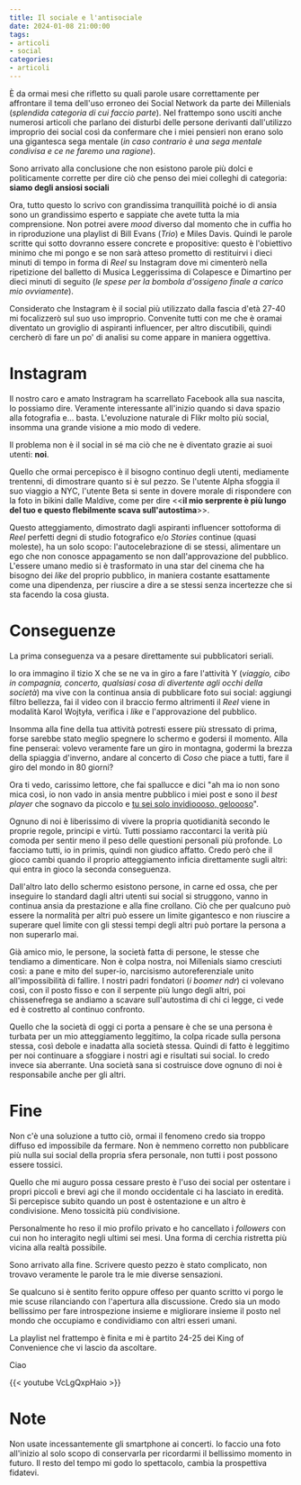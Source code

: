 ```yaml
---
title: Il sociale e l'antisociale
date: 2024-01-08 21:00:00
tags:
- articoli
- social
categories:
- articoli
---
```


È da ormai mesi che rifletto su quali parole usare correttamente per affrontare il tema dell'uso erroneo dei Social Network da parte dei Millenials (_splendida categoria di cui faccio parte_). Nel frattempo sono usciti anche numerosi articoli che parlano dei disturbi delle persone derivanti dall'utilizzo improprio dei social così da confermare che i miei pensieri non erano solo una gigantesca sega mentale (_in caso contrario è una sega mentale condivisa e ce ne faremo una ragione_).

Sono arrivato alla conclusione che non esistono parole più dolci e politicamente corrette per dire ciò che penso dei miei colleghi di categoria: **siamo degli ansiosi sociali**

Ora, tutto questo lo scrivo con grandissima tranquillità poiché io di ansia sono un grandissimo esperto e sappiate che avete tutta la mia comprensione. 
Non potrei avere _mood_ diverso dal momento che in cuffia ho in riproduzione una playlist di Bill Evans (_Trio_) e Miles Davis. Quindi le parole scritte qui sotto dovranno essere concrete e propositive: questo è l'obiettivo minimo che mi pongo e se non sarà atteso prometto di restituirvi i dieci minuti di tempo in forma di _Reel_ su Instagram dove mi cimenterò nella ripetizione del balletto di Musica Leggerissima di Colapesce e Dimartino per dieci minuti di seguito (_le spese per la bombola d'ossigeno finale a carico mio ovviamente_).

Considerato che Instagram è il social più utilizzato dalla fascia d'età 27-40 mi focalizzerò sul suo uso improprio.
Convenite tutti con me che è oramai diventato un groviglio di aspiranti influencer, per altro discutibili, quindi cercherò di fare un po' di analisi su come appare in maniera oggettiva.

# Instagram

Il nostro caro e amato Instragram ha scarrellato Facebook alla sua nascita, lo possiamo dire. Veramente interessante all'inizio quando si dava spazio alla fotografia e... basta. L'evoluzione naturale di Flikr molto più social, insomma una grande visione a mio modo di vedere. 

Il problema non è il social in sé ma ciò che ne è diventato grazie ai suoi utenti: **noi**.

Quello che ormai percepisco è il bisogno continuo degli utenti, mediamente trentenni, di dimostrare quanto si è sul pezzo. Se l'utente Alpha sfoggia il suo viaggio a NYC, l'utente Beta si sente in dovere morale di rispondere con la foto in bikini dalle Maldive, come per dire <<**il mio serprente è più lungo del tuo e questo flebilmente scava sull'autostima**>>. 

Questo atteggiamento, dimostrato dagli aspiranti influencer sottoforma di _Reel_ perfetti degni di studio fotografico e/o _Stories_ continue (quasi moleste), ha un solo scopo: l'autocelebrazione di se stessi, alimentare un ego che non conosce appagamento se non dall'approvazione del pubblico. 
L'essere umano medio si è trasformato in una star del cinema che ha bisogno dei _like_ del proprio pubblico, in maniera costante esattamente come una dipendenza, per riuscire a dire a se stessi senza incertezze che si sta facendo la cosa giusta.

# Conseguenze

La prima conseguenza va a pesare direttamente sui pubblicatori seriali. 

Io ora immagino il tizio X che se ne va in giro a fare l'attività Y (_viaggio, cibo in compagnia, concerto, qualsiasi cosa di divertente agli occhi della società_) ma vive con la continua ansia di pubblicare foto sui social: aggiungi filtro bellezza, fai il video con il braccio fermo altrimenti il _Reel_ viene in modalità Karol Wojtyła, verifica i _like_ e l'approvazione del pubblico. 

Insomma alla fine della tua attività potresti essere più stressato di prima, forse sarebbe stato meglio spegnere lo schermo e godersi il momento. Alla fine penserai: volevo veramente fare un giro in montagna, godermi la brezza della spiaggia d'inverno, andare al concerto di _Coso_ che piace a tutti, fare il giro del mondo in 80 giorni?

Ora ti vedo, carissimo lettore, che fai spallucce e dici "ah ma io non sono mica così, io non vado in ansia mentre pubblico i miei post e sono il _best player_ che sognavo da piccolo e [tu sei solo invidioooso, geloooso](https://youtube.com/clip/UgkxEvHInpEUhwumpuUiOF_-iTUgdkDGgyow?si=iu35EAeUGvGbBpoO)". 

Ognuno di noi è liberissimo di vivere la propria quotidianità secondo le proprie regole, principi e virtù. Tutti possiamo raccontarci la verità più comoda per sentir meno il peso delle questioni personali più profonde. Lo facciamo tutti, io in primis, quindi non giudico affatto. Credo però che il gioco cambi quando il proprio atteggiamento inficia direttamente sugli altri: qui entra in gioco la seconda conseguenza. 

Dall'altro lato dello schermo esistono persone, in carne ed ossa, che per inseguire lo standard dagli altri utenti sui social si struggono, vanno in continua ansia da prestazione e alla fine crollano. Ciò che per qualcuno può essere la normalità per altri può essere un limite gigantesco e non riuscire a superare quel limite con gli stessi tempi degli altri può portare la persona a non superarlo mai.

Già amico mio, le persone, la società fatta di persone, le stesse che tendiamo a dimenticare. Non è colpa nostra, noi Millenials siamo cresciuti così: a pane e mito del super-io, narcisismo autoreferenziale unito all'impossibilità di fallire. I nostri padri fondatori (_i boomer ndr_) ci volevano così, con il posto fisso e con il serpente più lungo degli altri, poi chissenefrega se andiamo a scavare sull'autostima di chi ci legge, ci vede ed è costretto al continuo confronto. 

Quello che la società di oggi ci porta a pensare è che se una persona è turbata per un mio atteggiamento leggitimo, la colpa ricade sulla persona stessa, così debole e inadatta alla società stessa. Quindi di fatto è leggitimo per noi continuare a sfoggiare i nostri agi e risultati sui social. Io credo invece sia aberrante. Una società sana si costruisce dove ognuno di noi è responsabile anche per gli altri.

# Fine

Non c'è una soluzione a tutto ciò, ormai il fenomeno credo sia troppo diffuso ed impossibile da fermare.
Non è nemmeno corretto non pubblicare più nulla sui social della propria sfera personale, non tutti i post possono essere tossici. 

Quello che mi auguro possa cessare presto è l'uso dei social per ostentare i propri piccoli e brevi agi che il mondo occidentale ci ha lasciato in eredità.
Si percepisce subito quando un post è ostentazione e un altro è condivisione. Meno tossicità più condivisione.

Personalmente ho reso il mio profilo privato e ho cancellato i _followers_ con cui non ho interagito negli ultimi sei mesi. Una forma di cerchia ristretta più vicina alla realtà possibile.

Sono arrivato alla fine. Scrivere questo pezzo è stato complicato, non trovavo veramente le parole tra le mie diverse sensazioni.

Se qualcuno si è sentito ferito oppure offeso per quanto scritto vi porgo le mie scuse rilanciando con l'apertura alla discussione. Credo sia un modo bellissimo per fare introspezione insieme e migliorare insieme il posto nel mondo che occupiamo e condividiamo con altri esseri umani. 

La playlist nel frattempo è finita e mi è partito 24-25 dei King of Convenience che vi lascio da ascoltare.

Ciao

{{< youtube VcLgQxpHaio >}}

# Note

Non usate incessantemente gli smartphone ai concerti. 
Io faccio una foto all'inizio al solo scopo di conservarla per ricordarmi il bellissimo momento in futuro. Il resto del tempo mi godo lo spettacolo, cambia la prospettiva fidatevi.

